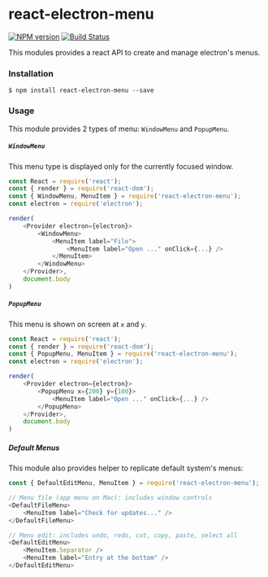 # react-electron-menu

[![NPM version](https://badge.fury.io/js/react-electron-menu.svg)](http://badge.fury.io/js/react-electron-menu)
[![Build Status](https://travis-ci.org/SamyPesse/react-electron-menu.png?branch=master)](https://travis-ci.org/SamyPesse/react-electron-menu)

This modules provides a react API to create and manage electron's menus.

### Installation

```
$ npm install react-electron-menu --save
```

### Usage

This module provides 2 types of menu: `WindowMenu` and `PopupMenu`.

##### `WindowMenu`

This menu type is displayed only for the currently focused window.

```js
const React = require('react');
const { render } = require('react-dom');
const { WindowMenu, MenuItem } = require('react-electron-menu');
const electron = require('electron');

render(
    <Provider electron={electron}>
        <WindowMenu>
            <MenuItem label="File">
                <MenuItem label="Open ..." onClick={...} />
            </MenuItem>
        </WindowMenu>
    </Provider>,
    document.body
)
```


##### `PopupMenu`

This menu is shown on screen at `x` and `y`.

```js
const React = require('react');
const { render } = require('react-dom');
const { PopupMenu, MenuItem } = require('react-electron-menu');
const electron = require('electron');

render(
    <Provider electron={electron}>
        <PopupMenu x={200} y={100}>
            <MenuItem label="Open ..." onClick={...} />
        </PopupMenu>
    </Provider>,
    document.body
)
```

##### Default Menus

This module also provides helper to replicate default system's menus:

```js
const { DefaultEditMenu, MenuItem } = require('react-electron-menu');

// Menu file (app menu on Mac): includes window controls
<DefaultFileMenu>
    <MenuItem label="Check for updates..." />
</DefaultFileMenu>

// Menu edit: includes undo, redo, cut, copy, paste, select all
<DefaultEditMenu>
    <MenuItem.Separator />
    <MenuItem label="Entry at the bottom" />
</DefaultEditMenu>
```
